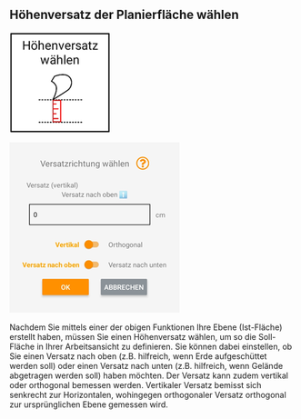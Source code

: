 ## Höhenversatz der Planierfläche wählen
![Versatz wählen Button](../images_funktionen/choose_offset.png)

![Versatz wählen Screen](../images_funktionen/choose_offset_screen.png)

Nachdem Sie mittels einer der obigen Funktionen Ihre Ebene (Ist-Fläche) erstellt haben, müssen Sie einen Höhenversatz wählen, um so die Soll-Fläche in Ihrer Arbeitsansicht zu definieren. Sie können dabei einstellen, ob Sie einen Versatz nach oben (z.B. hilfreich, wenn Erde aufgeschüttet werden soll) oder einen Versatz nach unten (z.B. hilfreich, wenn Gelände abgetragen werden soll) haben möchten. Der Versatz kann zudem vertikal oder orthogonal bemessen werden. Vertikaler Versatz bemisst sich senkrecht zur Horizontalen, wohingegen orthogonaler Versatz orthogonal zur ursprünglichen Ebene gemessen wird.
